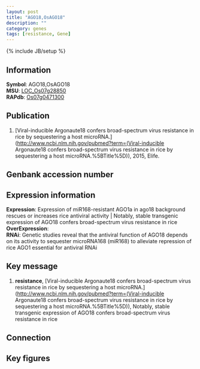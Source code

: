 ```yaml
---
layout: post
title: "AGO18,OsAGO18"
description: ""
category: genes
tags: [resistance, Gene]
---
```

{% include JB/setup %}

## Information
__Symbol__: AGO18,OsAGO18  
__MSU__: [LOC_Os07g28850](http://rice.plantbiology.msu.edu/cgi-bin/ORF_infopage.cgi?orf=LOC_Os07g28850)  
__RAPdb__: [Os07g0471300](http://rapdb.dna.affrc.go.jp/viewer/gbrowse_details/irgsp1?name=Os07g0471300)  

## Publication
1. [Viral-inducible Argonaute18 confers broad-spectrum virus resistance in rice by sequestering a host microRNA.](http://www.ncbi.nlm.nih.gov/pubmed?term=(Viral-inducible Argonaute18 confers broad-spectrum virus resistance in rice by sequestering a host microRNA.%5BTitle%5D)), 2015, Elife.

## Genbank accession number

## Expression information
__Expression__: Expression of miR168-resistant AGO1a in ago18 background rescues or increases rice antiviral activity |  Notably, stable transgenic expression of AGO18 confers broad-spectrum virus resistance in rice  
__OverExpression__:  
__RNAi__: Genetic studies reveal that the antiviral function of AGO18 depends on its activity to sequester microRNA168 (miR168) to alleviate repression of rice AGO1 essential for antiviral RNAi  

## Key message
1. __resistance__, [Viral-inducible Argonaute18 confers broad-spectrum virus resistance in rice by sequestering a host microRNA.](http://www.ncbi.nlm.nih.gov/pubmed?term=(Viral-inducible Argonaute18 confers broad-spectrum virus resistance in rice by sequestering a host microRNA.%5BTitle%5D)),  Notably, stable transgenic expression of AGO18 confers broad-spectrum virus resistance in rice

## Connection

## Key figures


